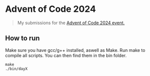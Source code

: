# Advent of Code 2024

> My submissions for the [Advent of Code 2024 event.](https://adventofcode.com/)

## How to run

Make sure you have gcc/g++ installed, aswell as Make.
Run make to compile all scripts. You can then find them in the bin folder.

```
make
./bin/dayX
```
